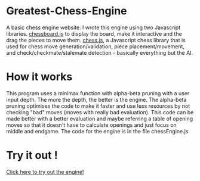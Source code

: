 # Greatest-Chess-Engine
A basic chess engine website.
I wrote this engine using two Javascript libraries.
[chessboard.js](https://chessboardjs.com) to display the board, make it interactive and the drag the pieces to move them.
[chess.js](http://www.lib4dev.in/info/jhlywa/chess.js/98154), a Javascript chess library that is used for chess move generation/validation, piece placement/movement, and check/checkmate/stalemate detection - basically everything but the AI.

# How it works
This program uses a minimax function with alpha-beta pruning with a user input depth. The more the depth, the better is the engine. The alpha-beta pruning optimises the code to make it faster and use less resources by not checking "bad" moves (moves with really bad evaluation).
This code can be made better with a better evaluation and maybe referring a table of opening moves so that it doesn't have to calculate openings and just focus on middle and endgame. 
The code for the engine is in the file chessEngine.js

# Try it out !
[Click here to try out the engine!](https://greatestchessengine.netlify.app/)

